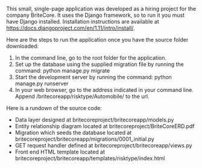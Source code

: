 This small, single-page application was developed as a hiring project for the
company BriteCore. It uses the Django framework, so to run it you must have
Django installed. Installation instructions are available at
https://docs.djangoproject.com/en/1.11/intro/install/.

Here are the steps to run the application once you have the source folder
downloaded:

1) In the command line, go to the root folder for the application.
2) Set up the database using the supplied migration file by running the command:
   python manage.py migrate
3) Start the development server by running the command:
   python manage.py runserver
4) In your web browser, go to the address indicated in your command line. Append
   /britecoreapp/risktype/Automobile/ to the url.

Here is a rundown of the source code:

- Data layer designed at britecoreproject/britecoreapp/models.py
- Entity relationship diagram located at britecoreproject/BriteCoreERD.pdf
- Migration which seeds the database located at britecoreproject/britecoreapp/migrations/0001_initial.py
- GET request handler defined at britecoreproject/britecoreapp/views.py
- Front end HTML template located at britecoreproject/britecoreapp/templates/risktype/index.html

